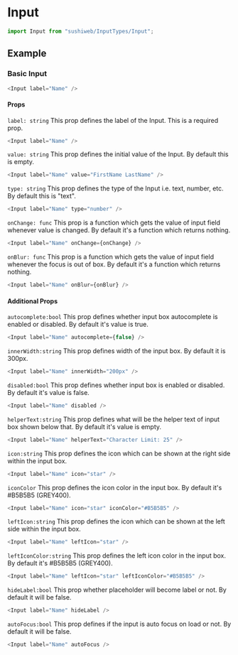 # Input

```js
import Input from "sushiweb/InputTypes/Input";
```

<!-- STORY -->

<!-- PROPS -->

## Example

### Basic Input

```js
<Input label="Name" />
```

#### Props

`label: string` This prop defines the label of the Input. This is a required prop.

```js
<Input label="Name" />
```

`value: string` This prop defines the initial value of the Input. By default this is empty.

```js
<Input label="Name" value="FirstName LastName" />
```

`type: string` This prop defines the type of the Input i.e. text, number, etc. By default this is "text".

```js
<Input label="Name" type="number" />
```

`onChange: func` This prop is a function which gets the value of input field whenever value is changed. By default it's a function which returns nothing.

```js
<Input label="Name" onChange={onChange} />
```

`onBlur: func` This prop is a function which gets the value of input field whenever the focus is out of box. By default it's a function which returns nothing.

```js
<Input label="Name" onBlur={onBlur} />
```

#### Additional Props

`autocomplete:bool` This prop defines whether input box autocomplete is enabled or disabled. By default it's value is true.

```js
<Input label="Name" autocomplete={false} />
```

`innerWidth:string` This prop defines width of the input box. By default it is 300px.

```js
<Input label="Name" innerWidth="200px" />
```

`disabled:bool` This prop defines whether input box is enabled or disabled. By default it's value is false.

```js
<Input label="Name" disabled />
```

`helperText:string` This prop defines what will be the helper text of input box shown below that. By default it's value is empty.

```js
<Input label="Name" helperText="Character Limit: 25" />
```

`icon:string` This prop defines the icon which can be shown at the right side within the input box.

```js
<Input label="Name" icon="star" />
```

`iconColor` This prop defines the icon color in the input box. By default it's #B5B5B5 (GREY400).

```js
<Input label="Name" icon="star" iconColor="#B5B5B5" />
```

`leftIcon:string` This prop defines the icon which can be shown at the left side within the input box.

```js
<Input label="Name" leftIcon="star" />
```

`leftIconColor:string` This prop defines the left icon color in the input box. By default it's #B5B5B5 (GREY400).

```js
<Input label="Name" leftIcon="star" leftIconColor="#B5B5B5" />
```

`hideLabel:bool` This prop whether placeholder will become label or not. By default it will be false.

```js
<Input label="Name" hideLabel />
```

`autoFocus:bool` This prop defines if the input is auto focus on load or not. By default it will be false.

```js
<Input label="Name" autoFocus />
```
